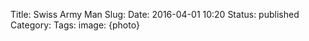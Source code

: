 Title: Swiss Army Man
Slug: 
Date: 2016-04-01 10:20
Status: published
Category: 
Tags: 
image: {photo}

